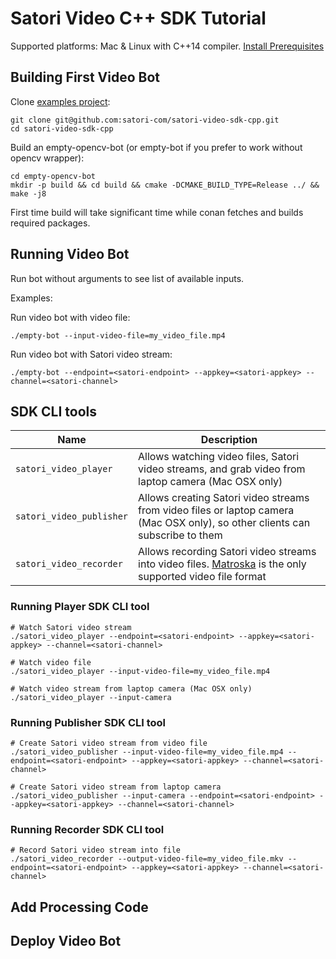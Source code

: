 # Satori Video C++ SDK Tutorial

Supported platforms: Mac & Linux with C++14 compiler. [Install Prerequisites](docs/prerequisites.md)

## Building First Video Bot

Clone [examples project](https://github.com/satori-com/satori-video-sdk-cpp-examples):

```
git clone git@github.com:satori-com/satori-video-sdk-cpp.git
cd satori-video-sdk-cpp
```

Build an empty-opencv-bot (or empty-bot if you prefer to work without opencv wrapper):

```
cd empty-opencv-bot
mkdir -p build && cd build && cmake -DCMAKE_BUILD_TYPE=Release ../ && make -j8
```

First time build will take significant time while conan fetches and builds required packages.


## Running Video Bot

Run bot without arguments to see list of available inputs.

Examples:

Run video bot with video file:

```shell
./empty-bot --input-video-file=my_video_file.mp4
```

Run video bot with Satori video stream:
```shell
./empty-bot --endpoint=<satori-endpoint> --appkey=<satori-appkey> --channel=<satori-channel>
```

## SDK CLI tools

| Name   | Description |
|--------|-------------|
| `satori_video_player` | Allows watching video files, Satori video streams, and grab video from laptop camera (Mac OSX only) |
| `satori_video_publisher` | Allows creating Satori video streams from video files or laptop camera (Mac OSX only), so other clients can subscribe to them |
| `satori_video_recorder` | Allows recording Satori video streams into video files. [Matroska](http://matroska.org/) is the only supported video file format |

### Running Player SDK CLI tool
```shell
# Watch Satori video stream
./satori_video_player --endpoint=<satori-endpoint> --appkey=<satori-appkey> --channel=<satori-channel>

# Watch video file
./satori_video_player --input-video-file=my_video_file.mp4

# Watch video stream from laptop camera (Mac OSX only)
./satori_video_player --input-camera
```

### Running Publisher SDK CLI tool
```shell
# Create Satori video stream from video file
./satori_video_publisher --input-video-file=my_video_file.mp4 --endpoint=<satori-endpoint> --appkey=<satori-appkey> --channel=<satori-channel>

# Create Satori video stream from laptop camera
./satori_video_publisher --input-camera --endpoint=<satori-endpoint> --appkey=<satori-appkey> --channel=<satori-channel>
```

### Running Recorder SDK CLI tool
```shell
# Record Satori video stream into file
./satori_video_recorder --output-video-file=my_video_file.mkv --endpoint=<satori-endpoint> --appkey=<satori-appkey> --channel=<satori-channel>
```

## Add Processing Code

## Deploy Video Bot

